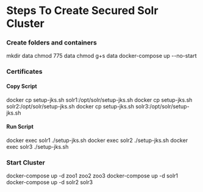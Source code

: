 
# Steps To Create Secured Solr Cluster

### Create folders and containers
mkdir data
chmod 775 data
chmod g+s data
docker-compose up --no-start


### Certificates

#### Copy Script
docker cp setup-jks.sh solr1:/opt/solr/setup-jks.sh
docker cp setup-jks.sh solr2:/opt/solr/setup-jks.sh
docker cp setup-jks.sh solr3:/opt/solr/setup-jks.sh
#### Run Script
docker exec solr1 ./setup-jks.sh
docker exec solr2 ./setup-jks.sh
docker exec solr3 ./setup-jks.sh

### Start Cluster
docker-compose up -d zoo1 zoo2 zoo3
docker-compose up -d solr1
docker-compose up -d solr2 solr3